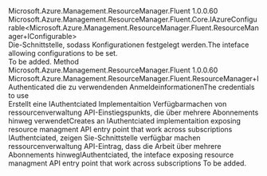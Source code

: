 <Type Name="ResourceManager+IConfigurable" FullName="Microsoft.Azure.Management.ResourceManager.Fluent.ResourceManager+IConfigurable">
  <TypeSignature Language="C#" Value="public interface ResourceManager.IConfigurable : Microsoft.Azure.Management.ResourceManager.Fluent.Core.IAzureConfigurable&lt;Microsoft.Azure.Management.ResourceManager.Fluent.ResourceManager.IConfigurable&gt;" />
  <TypeSignature Language="ILAsm" Value=".class nested public interface auto ansi abstract ResourceManager/IConfigurable implements class Microsoft.Azure.Management.ResourceManager.Fluent.Core.IAzureConfigurable`1&lt;class Microsoft.Azure.Management.ResourceManager.Fluent.ResourceManager/IConfigurable&gt;" />
  <TypeSignature Language="DocId" Value="T:Microsoft.Azure.Management.ResourceManager.Fluent.ResourceManager.IConfigurable" />
  <TypeSignature Language="VB.NET" Value="Public Interface ResourceManager.IConfigurable&#xA;Implements IAzureConfigurable(Of ResourceManager.IConfigurable)" />
  <TypeSignature Language="F#" Value="type ResourceManager.IConfigurable = interface&#xA;    interface IAzureConfigurable&lt;ResourceManager.IConfigurable&gt;" />
  <AssemblyInfo>
    <AssemblyName>Microsoft.Azure.Management.ResourceManager.Fluent</AssemblyName>
    <AssemblyVersion>1.0.0.60</AssemblyVersion>
  </AssemblyInfo>
  <Interfaces>
    <Interface>
      <InterfaceName>Microsoft.Azure.Management.ResourceManager.Fluent.Core.IAzureConfigurable&lt;Microsoft.Azure.Management.ResourceManager.Fluent.ResourceManager+IConfigurable&gt;</InterfaceName>
    </Interface>
  </Interfaces>
  <Docs>
    <summary>
            <span data-ttu-id="25f6b-101">Die-Schnittstelle, sodass Konfigurationen festgelegt werden.</span><span class="sxs-lookup"><span data-stu-id="25f6b-101">The inteface allowing configurations to be set.</span></span>
            </summary>
    <remarks>To be added.</remarks>
  </Docs>
  <Members>
    <Member MemberName="Authenticate">
      <MemberSignature Language="C#" Value="public Microsoft.Azure.Management.ResourceManager.Fluent.ResourceManager.IAuthenticated Authenticate (Microsoft.Azure.Management.ResourceManager.Fluent.Authentication.AzureCredentials credentials);" />
      <MemberSignature Language="ILAsm" Value=".method public hidebysig newslot virtual instance class Microsoft.Azure.Management.ResourceManager.Fluent.ResourceManager/IAuthenticated Authenticate(class Microsoft.Azure.Management.ResourceManager.Fluent.Authentication.AzureCredentials credentials) cil managed" />
      <MemberSignature Language="DocId" Value="M:Microsoft.Azure.Management.ResourceManager.Fluent.ResourceManager.IConfigurable.Authenticate(Microsoft.Azure.Management.ResourceManager.Fluent.Authentication.AzureCredentials)" />
      <MemberSignature Language="VB.NET" Value="Public Function Authenticate (credentials As AzureCredentials) As ResourceManager.IAuthenticated" />
      <MemberSignature Language="F#" Value="abstract member Authenticate : Microsoft.Azure.Management.ResourceManager.Fluent.Authentication.AzureCredentials -&gt; Microsoft.Azure.Management.ResourceManager.Fluent.ResourceManager.IAuthenticated" Usage="iConfigurable.Authenticate credentials" />
      <MemberType>Method</MemberType>
      <AssemblyInfo>
        <AssemblyName>Microsoft.Azure.Management.ResourceManager.Fluent</AssemblyName>
        <AssemblyVersion>1.0.0.60</AssemblyVersion>
      </AssemblyInfo>
      <ReturnValue>
        <ReturnType>Microsoft.Azure.Management.ResourceManager.Fluent.ResourceManager+IAuthenticated</ReturnType>
      </ReturnValue>
      <Parameters>
        <Parameter Name="credentials" Type="Microsoft.Azure.Management.ResourceManager.Fluent.Authentication.AzureCredentials" />
      </Parameters>
      <Docs>
        <param name="credentials"><span data-ttu-id="25f6b-102">die zu verwendenden Anmeldeinformationen</span><span class="sxs-lookup"><span data-stu-id="25f6b-102">The credentials to use</span></span></param>
        <summary>
            <span data-ttu-id="25f6b-103">Erstellt eine IAuthentciated Implementaition Verfügbarmachen von ressourcenverwaltung API-Einstiegspunkts, die über mehrere Abonnements hinweg verwendet</span><span class="sxs-lookup"><span data-stu-id="25f6b-103">Creates an IAuthentciated implementaition exposing resource managment API entry point that work across subscriptions</span></span>
            </summary>
        <returns><span data-ttu-id="25f6b-104">IAuthentciated, zeigen Sie-Schnittstelle verfügbar machen ressourcenverwaltung API-Eintrag, dass die Arbeit über mehrere Abonnements hinweg</span><span class="sxs-lookup"><span data-stu-id="25f6b-104">IAuthentciated, the inteface exposing resource managment API entry point that work across subscriptions</span></span></returns>
        <remarks>To be added.</remarks>
      </Docs>
    </Member>
  </Members>
</Type>